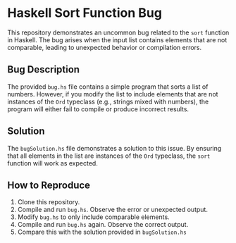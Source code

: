 # Haskell Sort Function Bug

This repository demonstrates an uncommon bug related to the `sort` function in Haskell. The bug arises when the input list contains elements that are not comparable, leading to unexpected behavior or compilation errors.

## Bug Description

The provided `bug.hs` file contains a simple program that sorts a list of numbers. However, if you modify the list to include elements that are not instances of the `Ord` typeclass (e.g., strings mixed with numbers), the program will either fail to compile or produce incorrect results.

## Solution

The `bugSolution.hs` file demonstrates a solution to this issue. By ensuring that all elements in the list are instances of the `Ord` typeclass, the `sort` function will work as expected.

## How to Reproduce

1. Clone this repository.
2. Compile and run `bug.hs`. Observe the error or unexpected output.
3. Modify `bug.hs` to only include comparable elements.
4. Compile and run `bug.hs` again. Observe the correct output.
5. Compare this with the solution provided in `bugSolution.hs`
